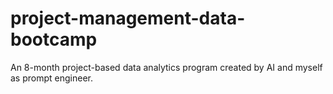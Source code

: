 # project-management-data-bootcamp
An 8-month project-based data analytics program created by AI and myself as prompt engineer. 
